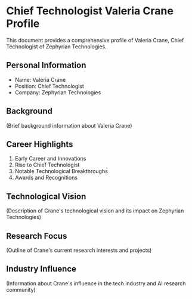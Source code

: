 # Chief Technologist Valeria Crane Profile

This document provides a comprehensive profile of Valeria Crane, Chief Technologist of Zephyrian Technologies.

## Personal Information

- Name: Valeria Crane
- Position: Chief Technologist
- Company: Zephyrian Technologies

## Background

(Brief background information about Valeria Crane)

## Career Highlights

1. Early Career and Innovations
2. Rise to Chief Technologist
3. Notable Technological Breakthroughs
4. Awards and Recognitions

## Technological Vision

(Description of Crane's technological vision and its impact on Zephyrian Technologies)

## Research Focus

(Outline of Crane's current research interests and projects)

## Industry Influence

(Information about Crane's influence in the tech industry and AI research community)